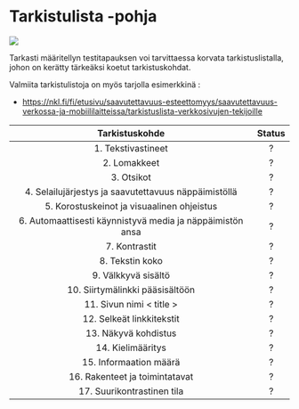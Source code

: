 # Tarkistulista -pohja
 
[![](http://img.youtube.com/vi/Zz3K7KrQwmI/0.jpg)](http://www.youtube.com/watch?v=Zz3K7KrQwmI "")


Tarkasti määritellyn testitapauksen voi tarvittaessa korvata tarkistuslistalla, johon on kerätty tärkeäksi koetut tarkistuskohdat.

Valmiita tarkistulistoja on myös tarjolla esimerkkinä :

* https://nkl.fi/fi/etusivu/saavutettavuus-esteettomyys/saavutettavuus-verkossa-ja-mobiililaitteissa/tarkistuslista-verkkosivujen-tekijoille


| Tarkistuskohde | Status |
|:---:|:---:|
| 1. Tekstivastineet | ? | 
| 2. Lomakkeet | ? |
| 3. Otsikot | ?  |
| 4. Selailujärjestys ja saavutettavuus näppäimistöllä | ? |
| 5. Korostuskeinot ja visuaalinen ohjeistus | ? |
| 6. Automaattisesti käynnistyvä media ja näppäimistön ansa | ? |
| 7. Kontrastit | ? |
| 8. Tekstin koko | ? |
| 9. Välkkyvä sisältö | ? |
| 10. Siirtymälinkki pääsisältöön | ? |
| 11. Sivun nimi < title > | ? |
| 12. Selkeät linkkitekstit | ? |
| 13. Näkyvä kohdistus | ? |
| 14. Kielimääritys | ? |
| 15. Informaation määrä | ? |
| 16. Rakenteet ja toimintatavat | ? |
| 17. Suurikontrastinen tila | ? |




